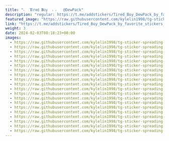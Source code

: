 ```yaml
---
title: "𝁘  𝐓𝗂r𝖾𝖽 𝐁𝗈𝗒  ៸ ៸   @DewPack"
description: "regular: https://t.me/addstickers/Tired_Boy_DewPack_by_favorite_stickers_bot"
featured_image: "https://raw.githubusercontent.com/kylelin1998/tg-sticker-spreading-worldwide-images/main/img/4287485f-11ee-4d8e-b5e4-9ccdd4dda7f0.jpg"
link: "https://t.me/addstickers/Tired_Boy_DewPack_by_favorite_stickers_bot"
weight: 3
date: 2024-02-03T08:18:23+08:00
images:
  - https://raw.githubusercontent.com/kylelin1998/tg-sticker-spreading-worldwide-images/main/img/4287485f-11ee-4d8e-b5e4-9ccdd4dda7f0.jpg
  - https://raw.githubusercontent.com/kylelin1998/tg-sticker-spreading-worldwide-images/main/img/c5e2458a-0239-4713-8821-b440e7e37bc9.jpg
  - https://raw.githubusercontent.com/kylelin1998/tg-sticker-spreading-worldwide-images/main/img/883023d8-7f60-4cb6-9d52-1299e3ac5711.jpg
  - https://raw.githubusercontent.com/kylelin1998/tg-sticker-spreading-worldwide-images/main/img/56145742-e38c-4544-9a77-aabb4fcfd0fc.jpg
  - https://raw.githubusercontent.com/kylelin1998/tg-sticker-spreading-worldwide-images/main/img/82cc7367-a43e-4adf-ac40-377da75fbb51.jpg
  - https://raw.githubusercontent.com/kylelin1998/tg-sticker-spreading-worldwide-images/main/img/aac6fb96-59a7-42a9-9faf-6862cf5c6a61.jpg
  - https://raw.githubusercontent.com/kylelin1998/tg-sticker-spreading-worldwide-images/main/img/f09e2500-e3e5-423f-813f-cfa78bb660f3.jpg
  - https://raw.githubusercontent.com/kylelin1998/tg-sticker-spreading-worldwide-images/main/img/dabf8165-1c82-4e98-b101-b1529dfdd6d6.jpg
  - https://raw.githubusercontent.com/kylelin1998/tg-sticker-spreading-worldwide-images/main/img/9c490fd7-798c-40ce-85e5-6d6ef93b41fd.jpg
  - https://raw.githubusercontent.com/kylelin1998/tg-sticker-spreading-worldwide-images/main/img/dceea85e-3d2f-4fd2-bdf6-690f2cf87938.jpg
  - https://raw.githubusercontent.com/kylelin1998/tg-sticker-spreading-worldwide-images/main/img/8c032bab-4dd0-4490-9582-c56a5738b686.jpg
  - https://raw.githubusercontent.com/kylelin1998/tg-sticker-spreading-worldwide-images/main/img/76b34d55-dc2e-4153-9944-8b2883dd3328.jpg
  - https://raw.githubusercontent.com/kylelin1998/tg-sticker-spreading-worldwide-images/main/img/b09a386e-b724-4c26-8eac-c658fe81884c.jpg
  - https://raw.githubusercontent.com/kylelin1998/tg-sticker-spreading-worldwide-images/main/img/d5a9b302-33cc-4fa5-a3b6-82725f10ea9e.jpg
  - https://raw.githubusercontent.com/kylelin1998/tg-sticker-spreading-worldwide-images/main/img/3472045b-3cc6-4964-aabc-7bd96e606d31.jpg
  - https://raw.githubusercontent.com/kylelin1998/tg-sticker-spreading-worldwide-images/main/img/64873a94-1b1e-4191-a3ca-cd2956298036.jpg
  - https://raw.githubusercontent.com/kylelin1998/tg-sticker-spreading-worldwide-images/main/img/a144647f-39e5-40db-8033-876d1afaf15e.jpg
  - https://raw.githubusercontent.com/kylelin1998/tg-sticker-spreading-worldwide-images/main/img/a804a808-8938-446b-9c4f-866b313f5de2.jpg
  - https://raw.githubusercontent.com/kylelin1998/tg-sticker-spreading-worldwide-images/main/img/e6413327-9196-4317-9e2d-104675c0a835.jpg
  - https://raw.githubusercontent.com/kylelin1998/tg-sticker-spreading-worldwide-images/main/img/36f1661c-f8e4-40d0-a70f-270b20cab468.jpg
---
```

